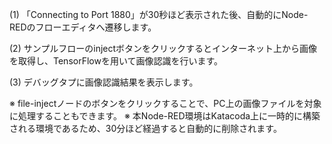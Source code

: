 (1) 「Connecting to Port 1880」が30秒ほど表示された後、自動的にNode-REDのフローエディタへ遷移します。

(2) サンプルフローのinjectボタンをクリックするとインターネット上から画像を取得し、TensorFlowを用いて画像認識を行います。

(3) デバッグタプに画像認識結果を表示します。

※ file-injectノードのボタンをクリックすることで、PC上の画像ファイルを対象に処理することもできます。
※ 本Node-RED環境はKatacoda上に一時的に構築される環境であるため、30分ほど経過すると自動的に削除されます。
